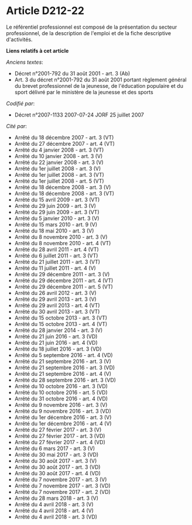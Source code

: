# Article D212-22

Le référentiel professionnel est composé de la présentation du secteur professionnel, de la description de l'emploi et de la
fiche descriptive d'activités.

**Liens relatifs à cet article**

_Anciens textes_:

  - Décret n°2001-792 du 31 août 2001 - art. 3 (Ab)
  - Art. 3 du décret n°2001-792 du 31 août 2001 portant règlement général du brevet professionnel de la jeunesse, de l'éducation populaire et du sport délivré par le ministère de la jeunesse et des sports

_Codifié par_:

  - Décret n°2007-1133 2007-07-24 JORF 25 juillet 2007

_Cité par_:

  - Arrêté du 18 décembre 2007 - art. 3 (VT)
  - Arrêté du 27 décembre 2007 - art. 4 (VT)
  - Arrêté du 4 janvier 2008 - art. 3 (VT)
  - Arrêté du 10 janvier 2008 - art. 3 (V)
  - Arrêté du 22 janvier 2008 - art. 3 (V)
  - Arrêté du 1er juillet 2008 - art. 3 (V)
  - Arrêté du 1er juillet 2008 - art. 3 (VT)
  - Arrêté du 1er juillet 2008 - art. 5 (VT)
  - Arrêté du 18 décembre 2008 - art. 3 (V)
  - Arrêté du 18 décembre 2008 - art. 3 (VT)
  - Arrêté du 15 avril 2009 - art. 3 (VT)
  - Arrêté du 29 juin 2009 - art. 3 (V)
  - Arrêté du 29 juin 2009 - art. 3 (VT)
  - Arrêté du 5 janvier 2010 - art. 3 (V)
  - Arrêté du 15 mars 2010 - art. 9 (V)
  - Arrêté du 18 mai 2010 - art. 3 (V)
  - Arrêté du 8 novembre 2010 - art. 3 (V)
  - Arrêté du 8 novembre 2010 - art. 4 (VT)
  - Arrêté du 28 avril 2011 - art. 4 (VT)
  - Arrêté du 6 juillet 2011 - art. 3 (VT)
  - Arrêté du 21 juillet 2011 - art. 3 (VT)
  - Arrêté du 11 juillet 2011 - art. 4 (V)
  - Arrêté du 29 décembre 2011 - art. 3 (V)
  - Arrêté du 29 décembre 2011 - art. 4 (VT)
  - Arrêté du 29 décembre 2011 - art. 5 (VT)
  - Arrêté du 26 avril 2012 - art. 3 (V)
  - Arrêté du 29 avril 2013 - art. 3 (V)
  - Arrêté du 29 avril 2013 - art. 4 (VT)
  - Arrêté du 30 avril 2013 - art. 3 (VT)
  - Arrêté du 15 octobre 2013 - art. 3 (VT)
  - Arrêté du 15 octobre 2013 - art. 4 (VT)
  - Arrêté du 28 janvier 2014 - art. 3 (V)
  - Arrêté du 21 juin 2016 - art. 3 (VD)
  - Arrêté du 21 juin 2016 - art. 4 (VD)
  - Arrêté du 18 juillet 2016 - art. 3 (VD)
  - Arrêté du 5 septembre 2016 - art. 4 (VD)
  - Arrêté du 21 septembre 2016 - art. 3 (V)
  - Arrêté du 21 septembre 2016 - art. 3 (VD)
  - Arrêté du 21 septembre 2016 - art. 4 (V)
  - Arrêté du 28 septembre 2016 - art. 3 (VD)
  - Arrêté du 10 octobre 2016 - art. 3 (VD)
  - Arrêté du 10 octobre 2016 - art. 5 (VD)
  - Arrêté du 31 octobre 2016 - art. 4 (VD)
  - Arrêté du 9 novembre 2016 - art. 3 (V)
  - Arrêté du 9 novembre 2016 - art. 3 (VD)
  - Arrêté du 1er décembre 2016 - art. 3 (V)
  - Arrêté du 1er décembre 2016 - art. 4 (V)
  - Arrêté du 27 février 2017 - art. 3 (V)
  - Arrêté du 27 février 2017 - art. 3 (VD)
  - Arrêté du 27 février 2017 - art. 4 (VD)
  - Arrêté du 6 mars 2017 - art. 3 (V)
  - Arrêté du 30 mai 2017 - art. 3 (VD)
  - Arrêté du 30 août 2017 - art. 3 (V)
  - Arrêté du 30 août 2017 - art. 3 (VD)
  - Arrêté du 30 août 2017 - art. 4 (VD)
  - Arrêté du 7 novembre 2017 - art. 3 (V)
  - Arrêté du 7 novembre 2017 - art. 3 (VD)
  - Arrêté du 7 novembre 2017 - art. 2 (VD)
  - Arrêté du 28 mars 2018 - art. 3 (V)
  - Arrêté du 4 avril 2018 - art. 3 (V)
  - Arrêté du 4 avril 2018 - art. 4 (V)
  - Arrêté du 4 avril 2018 - art. 3 (VD)
